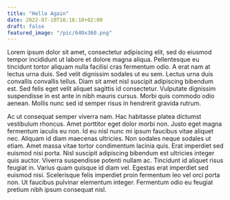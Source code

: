 ```yaml
---
title: "Hello Again"
date: 2022-07-10T16:16:18+02:00
draft: false
featured_image: "/pic/640x360.png"
---
```


Lorem ipsum dolor sit amet, consectetur adipiscing elit, sed do eiusmod tempor incididunt ut labore et dolore magna aliqua. Pellentesque eu tincidunt tortor aliquam nulla facilisi cras fermentum odio. A erat nam at lectus urna duis. Sed velit dignissim sodales ut eu sem. Lectus urna duis convallis convallis tellus. Diam sit amet nisl suscipit adipiscing bibendum est. Sed felis eget velit aliquet sagittis id consectetur. Vulputate dignissim suspendisse in est ante in nibh mauris cursus. Morbi quis commodo odio aenean. Mollis nunc sed id semper risus in hendrerit gravida rutrum.

Ac ut consequat semper viverra nam. Hac habitasse platea dictumst vestibulum rhoncus. Amet porttitor eget dolor morbi non. Justo eget magna fermentum iaculis eu non. Id eu nisl nunc mi ipsum faucibus vitae aliquet nec. Aliquam id diam maecenas ultricies. Non sodales neque sodales ut etiam. Amet massa vitae tortor condimentum lacinia quis. Erat imperdiet sed euismod nisi porta. Nisl suscipit adipiscing bibendum est ultricies integer quis auctor. Viverra suspendisse potenti nullam ac. Tincidunt id aliquet risus feugiat in. Varius quam quisque id diam vel. Egestas erat imperdiet sed euismod nisi. Scelerisque felis imperdiet proin fermentum leo vel orci porta non. Ut faucibus pulvinar elementum integer. Fermentum odio eu feugiat pretium nibh ipsum consequat nisl.

